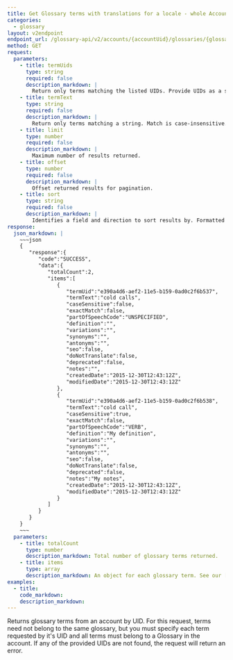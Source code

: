 ```yaml
---
title: Get Glossary terms with translations for a locale - whole Account
categories:
  - glossary
layout: v2endpoint
endpoint_url: /glossary-api/v2/accounts/{accountUid}/glossaries/{glossaryUid}/locales/{localeId}/terms
method: GET
request:
  parameters:
    - title: termUids
      type: string
      required: false
      description_markdown: |
        Return only terms matching the listed UIDs. Provide UIDs as a single comma-separated string.
    - title: termText
      type: string
      required: false
      description_markdown: |
        Return only terms matching a string. Match is case-insensitive.
    - title: limit
      type: number
      required: false
      description_markdown: |
        Maximum number of results returned.
    - title: offset
      type: number
      required: false
      description_markdown: |
        Offset returned results for pagination.
    - title: sort
      type: string
      required: false
      description_markdown: |
        Identifies a field and direction to sort results by. Formatted as the field and direction separated by a comma, e.g. `sort=termText,asc`. See the response object for accepted field values.
response:
  json_markdown: |
    ~~~json
    {
       "response":{
          "code":"SUCCESS",
          "data":{
             "totalCount":2,
             "items":[
                {
                   "termUid":"e390a4d6-aef2-11e5-b159-0ad0c2f6b537",
                   "termText":"cold calls",
                   "caseSensitive":false,
                   "exactMatch":false,
                   "partOfSpeechCode":"UNSPECIFIED",
                   "definition":"",
                   "variations":"",
                   "synonyms":"",
                   "antonyms":"",
                   "seo":false,
                   "doNotTranslate":false,
                   "deprecated":false,
                   "notes":"",
                   "createdDate":"2015-12-30T12:43:12Z",
                   "modifiedDate":"2015-12-30T12:43:12Z"
                },
                {
                   "termUid":"e390a4d6-aef2-11e5-b159-0ad0c2f6b538",
                   "termText":"cold call",
                   "caseSensitive":true,
                   "exactMatch":false,
                   "partOfSpeechCode":"VERB",
                   "definition":"My definition",
                   "variations":"",
                   "synonyms":"",
                   "antonyms":"",
                   "seo":false,
                   "doNotTranslate":false,
                   "deprecated":false,
                   "notes":"My notes",
                   "createdDate":"2015-12-30T12:43:12Z",
                   "modifiedDate":"2015-12-30T12:43:12Z"
                }
             ]
          }
       }
    }
    ~~~
  parameters:
    - title: totalCount
      type: number
      description_markdown: Total number of glossary terms returned.
    - title: items
      type: array
      description_markdown: An object for each glossary term. See our [Glossary documentation](/support/articles/manage-glossaries/#term-details) for details on the fields.
examples:
  - title:
    code_markdown:
    description_markdown:
---
```


Returns glossary terms from an account by UID. For this request, terms need not belong to the same glossary, but you must specify each term requested by it's UID and all terms must belong to a Glossary in the account. If any of the provided UIDs are not found, the request will return an error.